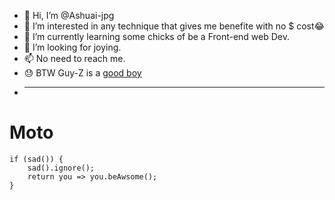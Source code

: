 - 👋 Hi, I’m @Ashuai-jpg
- 👀 I’m interested in any technique that gives me benefite with no $ cost😂
- 🌱 I’m currently learning some chicks of be a Front-end web Dev.
- 💞️ I’m looking for joying.
- 📫 No need to reach me.
- 😓 BTW Guy-Z is a [good boy](https://www.google.com/url?sa=i&url=https%3A%2F%2Fstock.adobe.com%2Fsearch%3Fk%3Dfuckyou&psig=AOvVaw1eu0L9r7ZlpMC9aKMkBt57&ust=1675526048966000&source=images&cd=vfe&ved=0CA4QjRxqFwoTCNCFj43b-fwCFQAAAAAdAAAAABAD)
- ***
# Moto
    if (sad()) {
        sad().ignore();
        return you => you.beAwsome();
    }
<!---
Ashuai-jpg/Ashuai-jpg is a ✨ special ✨ repository because its `README.md` (this file) appears on your GitHub profile.
You can click the Preview link to take a look at your changes.
--->
